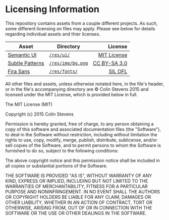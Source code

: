 # Licensing Information
This repository contains assets from a couple different projects. As such, some different licensing on files may apply. Please see below for details regarding individual assets and thier licenses.

| Asset                                         | Directory                                | License  
|-----------------------------------------------|------------------------------------------| ------:
| [Semantic UI](http://semantic-ui.com/)        | [```/res/ui/```](/res/ui/)               | [MIT License](/res/ui/LICENSE.md)
| [Subtle Patterns](http://subtlepatterns.com/) | [```/res/img/bg.png```](/res/img/bg.png) | [CC BY-SA 3.0](https://creativecommons.org/licenses/by-sa/3.0/us/legalcode)
| [Fira Sans](https://github.com/mozilla/Fira)  | [```/res/fonts/```](/res/fonts/)         | [SIL OFL](http://scripts.sil.org/cms/scripts/page.php?item_id=OFL_web)

All other files and assets, unless otherwise notated here, in the file's header, or in the file's accompanying directory are &copy; Colin Stevens 2015 and licensed under the MIT License, which is provided below in full.

The MIT License (MIT)

Copyright (c) 2015 Colin Stevens

Permission is hereby granted, free of charge, to any person obtaining a copy
of this software and associated documentation files (the "Software"), to deal
in the Software without restriction, including without limitation the rights
to use, copy, modify, merge, publish, distribute, sublicense, and/or sell
copies of the Software, and to permit persons to whom the Software is
furnished to do so, subject to the following conditions:

The above copyright notice and this permission notice shall be included in all
copies or substantial portions of the Software.

THE SOFTWARE IS PROVIDED "AS IS", WITHOUT WARRANTY OF ANY KIND, EXPRESS OR
IMPLIED, INCLUDING BUT NOT LIMITED TO THE WARRANTIES OF MERCHANTABILITY,
FITNESS FOR A PARTICULAR PURPOSE AND NONINFRINGEMENT. IN NO EVENT SHALL THE
AUTHORS OR COPYRIGHT HOLDERS BE LIABLE FOR ANY CLAIM, DAMAGES OR OTHER
LIABILITY, WHETHER IN AN ACTION OF CONTRACT, TORT OR OTHERWISE, ARISING FROM,
OUT OF OR IN CONNECTION WITH THE SOFTWARE OR THE USE OR OTHER DEALINGS IN THE
SOFTWARE.
